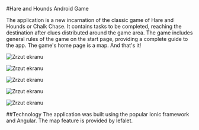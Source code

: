 #Hare and Hounds Android Game

The application is a new incarnation of the classic game of Hare and Hounds or Chalk Chase. It contains tasks to be completed, reaching the destination after clues distributed around the game area. The game includes general rules of the game on the start page, providing a complete guide to the app. The game's home page is a map. And that's it!

![Zrzut ekranu](img/1.png)

![Zrzut ekranu](img/2.png)

![Zrzut ekranu](img/3.png)

![Zrzut ekranu](img/4.png)

![Zrzut ekranu](img/5.png)

##Technology
The application was built using the popular Ionic framework and Angular. The map feature is provided by lefalet.